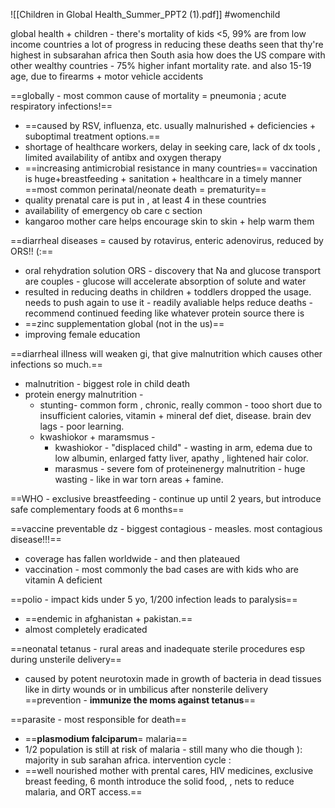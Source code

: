 ![[Children in Global Health_Summer_PPT2 (1).pdf]]
#womenchild 

global health + children - there's mortality of kids <5, 99% are from low income countries 
a lot of progress in reducing these deaths 
seen that thy're highest in subsarahan africa then South asia 
how does the US compare with other wealthy countries - 75% higher infant mortality rate. and also 15-19 age, due to firearms + motor vehicle accidents 

==globally - most common cause of mortality = pneumonia ; acute respiratory infections!== 
- ==caused by RSV, influenza, etc. usually malnurished + deficiencies + suboptimal treatment options.== 
- shortage of healthcare workers, delay in seeking care, lack of dx tools , limited availability of antibx and oxygen therapy 
- ==increasing antimicrobial resistance in many countries== 
vaccination is huge+breastfeeding + sanitation + healthcare in a timely manner
==most common perinatal/neonate death = prematurity== 
- quality prenatal care is put in , at least 4 in these countries 
- availability of emergency ob care c section 
- kangaroo mother care helps encourage skin to skin + help warm them 

==diarrheal diseases = caused by rotavirus, enteric adenovirus, reduced by ORS!! (:== 
- oral rehydration solution ORS - discovery that Na and glucose transport are couples - glucose will accelerate absorption of solute and water
- resulted in reducing deaths in children + toddlers 
dropped the usage. needs to push again to use it - readily avaliable 
helps reduce deaths - recommend continued feeding like whatever protein source there is 
- ==zinc supplementation global (not in the us)==
- improving female education 

==diarrheal illness will weaken gi, that give malnutrition which causes other infections so much.== 
- malnutrition - biggest role in child death 
- protein energy malnutrition - 
	- stunting- common form , chronic, really common - tooo short due to insufficient calories, vitamin + mineral def diet, disease. brain dev lags - poor learning. 
	- kwashiokor + maramsmus -
		- kwashiokor - "displaced child" - wasting in arm, edema due to low albumin, enlarged fatty liver, apathy , lightened hair color. 
		- marasmus - severe fom of proteinenergy malnutrition - huge wasting - like in war torn areas + famine. 

==WHO - exclusive breastfeeding - continue up until 2 years, but introduce safe complementary foods at 6 months== 

==vaccine preventable dz - biggest contagious - measles. most contagious disease!!!==
- coverage has fallen worldwide - and then plateaued 
- vaccination - most commonly the bad cases are with kids who are vitamin A deficient 

==polio - impact kids under 5 yo, 1/200 infection leads to paralysis== 
- ==endemic in afghanistan + pakistan.== 
- almost completely eradicated 

==neonatal tetanus - rural areas and inadequate sterile procedures esp during unsterile delivery==
- caused by potent neurotoxin made in growth of bacteria in dead tissues like in dirty wounds or in umbilicus after nonsterile delivery 
==prevention - **immunize the moms against tetanus**==

==parasite - most responsible for death== 
- ==**plasmodium falciparum**= malaria== 
- 1/2 population is still at risk of malaria - still many who die though ): majority in sub sarahan africa. 
intervention cycle : 
- ==well nourished mother with prental cares, HIV medicines, exclusive breast feeding, 6 month introduce the solid food, , nets to reduce malaria, and ORT access.== 